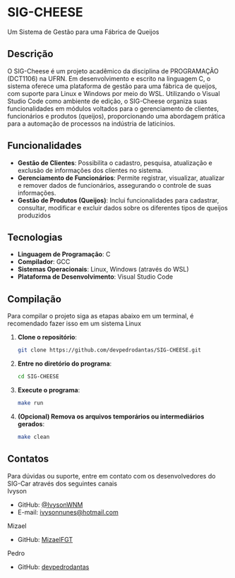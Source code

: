 # SIG-CHEESE
Um Sistema de Gestão para uma Fábrica de Queijos

## Descrição
O SIG-Cheese é um projeto acadêmico da disciplina de PROGRAMAÇÃO (DCT1106) na UFRN. Em desenvolvimento e escrito na linguagem C, o sistema oferece uma plataforma de gestão para uma fábrica de queijos, com suporte para Linux e Windows por meio do WSL. Utilizando o Visual Studio Code como ambiente de edição, o SIG-Cheese organiza suas funcionalidades em módulos voltados para o gerenciamento de clientes, funcionários e produtos (queijos), proporcionando uma abordagem prática para a automação de processos na indústria de laticínios.

## Funcionalidades
- **Gestão de Clientes**: Possibilita o cadastro, pesquisa, atualização e exclusão de informações dos clientes no sistema.
- **Gerenciamento de Funcionários**: Permite registrar, visualizar, atualizar e remover dados de funcionários, assegurando o controle de suas informações.
- **Gestão de Produtos (Queijos)**: Inclui funcionalidades para cadastrar, consultar, modificar e excluir dados sobre os diferentes tipos de queijos produzidos

## Tecnologias
- **Linguagem de Programação**: C
- **Compilador**: GCC
- **Sistemas Operacionais**: Linux, Windows (através do WSL)
- **Plataforma de Desenvolvimento**: Visual Studio Code

## Compilação
Para compilar o projeto siga as etapas abaixo em um terminal, é recomendado fazer isso em um sistema Linux

1. **Clone o repositório**:
   ```sh
   git clone https://github.com/devpedrodantas/SIG-CHEESE.git
   
2. **Entre no diretório do programa**:
   ```sh
   cd SIG-CHEESE
   
3. **Execute o programa**:
   ```sh
   make run
   
4. **(Opcional) Remova os arquivos temporários ou intermediários gerados**:
   ```sh
   make clean

## Contatos
Para dúvidas ou suporte, entre em contato com os desenvolvedores do SIG-Car através dos seguintes canais\
Ivyson
- GitHub: [@IvysonWNM](https://github.com/IvysonWNM)
- E-mail: [ivysonnunes@hotmail.com](mailto:ivysonnunes@hotmail.com)

Mizael
- GitHub: [MizaelFGT](https://github.com/MizaelFGT)
 
Pedro
- GitHub: [devpedrodantas](https://github.com/devpedrodantas)
